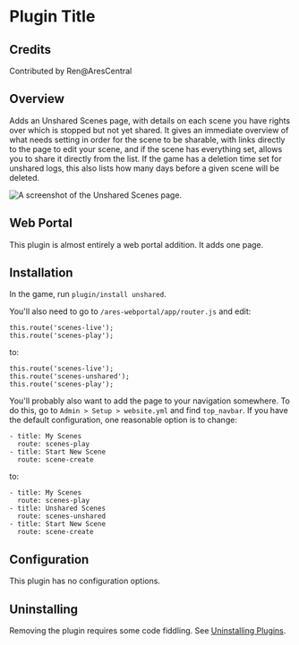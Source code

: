 # Plugin Title

## Credits

Contributed by Ren@AresCentral

## Overview

Adds an Unshared Scenes page, with details on each scene you have rights over which is stopped but not yet shared. It gives an immediate overview of what needs setting in order for the scene to be sharable, with links directly to the page to edit your scene, and if the scene has everything set, allows you to share it directly from the list. If the game has a deletion time set for unshared logs, this also lists how many days before a given scene will be deleted.

![A screenshot of the Unshared Scenes page.](unshared-scenes.png)

## Web Portal

This plugin is almost entirely a web portal addition. It adds one page.

## Installation

In the game, run `plugin/install unshared`.

You'll also need to go to `/ares-webportal/app/router.js` and edit:

    this.route('scenes-live');
    this.route('scenes-play');
  
to:
  
    this.route('scenes-live');
    this.route('scenes-unshared');
    this.route('scenes-play');

You'll probably also want to add the page to your navigation somewhere. To do this, go to `Admin > Setup > website.yml` and find `top_navbar`. If you have the default configuration, one reasonable option is to change:

    - title: My Scenes
      route: scenes-play
    - title: Start New Scene
      route: scene-create
      
to:
      
    - title: My Scenes
      route: scenes-play
    - title: Unshared Scenes
      route: scenes-unshared
    - title: Start New Scene
      route: scene-create

## Configuration

This plugin has no configuration options. 

## Uninstalling

Removing the plugin requires some code fiddling.  See [Uninstalling Plugins](https://www.aresmush.com/tutorials/code/extras.html#uninstalling-plugins).
